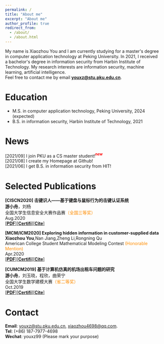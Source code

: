 ```yaml
---
permalink: /
title: "About me"
excerpt: "About me"
author_profile: true
redirect_from: 
  - /about/
  - /about.html
---
```

My name is Xiaozhou You and I am currently studying for a master's degree in computer application technology at Peking University. In 2021, I received a bachelor's degree in information security from Harbin Institute of Technology. My research interests are information security, machine learning, artificial intelligence.  
Feel free to contact me by email **youxz@stu.pku.edu.cn**.

Education
======
* M.S. in computer application technology, Peking University, 2024 (expected)
* B.S. in information security, Harbin Institute of Technology, 2021

News
======
[2021/09] I join PKU as a CS master student!_<b><sup><font color="red">new</font></sup></b>_  
[2021/08] I create my Homepage at Github!  
[2021/06] I get B.S. in information security from HIT!

Selected Publications
======
 **[CISCN2020] 击键识人——基于键盘与鼠标行为的击键认证系统**  
 **游小舟**，刘杨  
 全国大学生信息安全大赛作品赛<font color="#FF8C00">（全国三等奖）</font>  
 Aug.2020  
 [[**PDF**]](http://youxz1999.github.io/files/CISCN2020.pdf)[[**Certifi**]](http://youxz1999.github.io/files/CISCN2020_Certificate.pdf)[[**Cite**]](http://youxz1999.github.io/files/CiteisComing)

**[MCM/ICM2020] Exploring hidden information in customer-supplied data**  
 **Xiaozhou You**,Nan Jiang,Zheng Li,Rongning Qu  
 American College Student Mathematical Modeling Contest <font color="#FF8C00">(Honorable Mention)</font>  
 Apr.2020  
 [[**PDF**]](http://youxz1999.github.io/files/MCMICM2020.pdf)[[**Certifi**]](http://youxz1999.github.io/files/MCMICM2020_Certicate.pdf)[[**Cite**]](http://youxz1999.github.io/files/CiteisComing.html)

 **[CUMCM2019] 基于计算机仿真的机场出租车问题的研究**  
 **游小舟**，刘玉晓，程欣，曲荣宁  
 全国大学生数学建模大赛<font color="#FF8C00">（省二等奖）</font>  
 Oct.2019  
 [[**PDF**]](http://youxz1999.github.io/files/CUMCM2019.pdf)[[**Certifi**]](http://youxz1999.github.io/files/CUMCM2019_Certicate.pdf)[[**Cite**]](http://youxz1999.github.io/files/CiteisComing.html)

Contact
======
**Email**: youxz@stu.pku.edu.cn, xiaozhou4698@qq.com.  
**Tel**: (+86) 187-7977-4698  
**Wechat**: youxz99 (Please mark your purpose)

<div align='center'>
<script type="text/javascript" src="//rf.revolvermaps.com/0/0/1.js?i=5vqjrohjblp&amp;s=220&amp;m=0&amp;v=true&amp;r=false&amp;b=000000&amp;n=false&amp;c=ff0000" width=150px height=150px async="async"></script>
<!--
<div align='center'>
<script type="text/javascript" src="//rf.revolvermaps.com/0/0/4.js?i=59uzljwjs17&amp;m=0&amp;h=128&amp;c=ff0000&amp;r=0" async="async"></script>
</div> 
-->